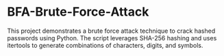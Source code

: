 # BFA-Brute-Force-Attack
This project demonstrates a brute force attack technique to crack hashed passwords using Python. The script leverages SHA-256 hashing and uses itertools to generate combinations of characters, digits, and symbols.
